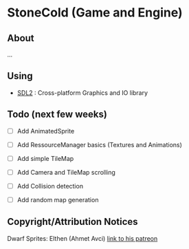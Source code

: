 StoneCold (Game and Engine)
===========================

About
--------

...

Using
--------

- [SDL2](https://www.libsdl.org/index.php) : Cross-platform Graphics and IO library

Todo (next few weeks)
---------------------

- [ ] Add AnimatedSprite
- [ ] Add RessourceManager basics (Textures and Animations)
- [ ] Add simple TileMap
- [ ] Add Camera and TileMap scrolling
- [ ] Add Collision detection
- [ ] Add random map generation


Copyright/Attribution Notices
-----------------------------

Dwarf Sprites: Elthen (Ahmet Avci) [link to his patreon](https://www.patreon.com/elthen)
